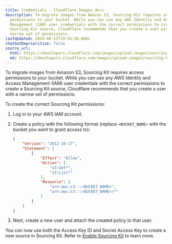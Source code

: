 ```yaml
---
title: Credentials · Cloudflare Images docs
description: To migrate images from Amazon S3, Sourcing Kit requires access
  permissions to your bucket. While you can use any AWS Identity and Access
  Management (IAM) user credentials with the correct permissions to create a
  Sourcing Kit source, Cloudflare recommends that you create a user with a
  narrow set of permissions.
lastUpdated: 2024-08-13T19:56:56.000Z
chatbotDeprioritize: false
source_url:
  html: https://developers.cloudflare.com/images/upload-images/sourcing-kit/credentials/
  md: https://developers.cloudflare.com/images/upload-images/sourcing-kit/credentials/index.md
---
```


To migrate images from Amazon S3, Sourcing Kit requires access permissions to your bucket. While you can use any AWS Identity and Access Management (IAM) user credentials with the correct permissions to create a Sourcing Kit source, Cloudflare recommends that you create a user with a narrow set of permissions.

To create the correct Sourcing Kit permissions:

1. Log in to your AWS IAM account.

2. Create a policy with the following format (replace `<BUCKET_NAME>` with the bucket you want to grant access to):

   ```json
   {
       "Version": "2012-10-17",
       "Statement": [
           {
               "Effect": "Allow",
               "Action": [
                   "s3:Get*",
                   "s3:List*"
               ],
               "Resource": [
                   "arn:aws:s3:::<BUCKET_NAME>",
                   "arn:aws:s3:::<BUCKET_NAME>/*"
               ]
           }
       ]
   }
   ```

3. Next, create a new user and attach the created policy to that user.

You can now use both the Access Key ID and Secret Access Key to create a new source in Sourcing Kit. Refer to [Enable Sourcing Kit](https://developers.cloudflare.com/images/upload-images/sourcing-kit/enable/) to learn more.
